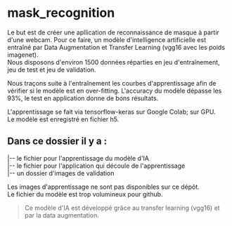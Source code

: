 # mask_recognition  

Le but est de créer une apllication de reconnaissance de masque à partir d'une webcam. Pour ce faire, un modèle d'intelligence artificielle est entraîné par Data Augmentation et Transfer Learning (vgg16 avec les poids imagenet).  
Nous disposons d'environ 1500 données réparties en jeu d'entraînement, jeu de test et jeu de validation.

Nous traçons suite à l'entraînement les courbes d'apprentissage afin de vérifier si le modèle est en over-fitting. L'accuracy du modèle dépasse les 93%, le test en application donne de bons résultats.

L'apprentissage se fait via tensorflow-keras sur Google Colab; sur GPU.  
Le modèle est enregistré en fichier h5.




## Dans ce dossier il y a :

|-- le fichier pour l'apprentissage du modèle d'IA     
|-- le fichier pour l'application qui découle de l'apprentissage   
|-- un dossier d'images de validation       

Les images d'apprentissage ne sont pas disponibles sur ce dépôt.  
Le fichier du modèle est trop volumineux pour github.

> Ce modèle d'IA est développé grâce au transfer learning (vgg16) et par la data augmentation.
